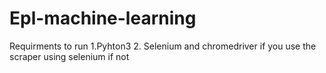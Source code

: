# Epl-machine-learning

Requirments to run
1.Pyhton3
2. Selenium and chromedriver if you use the scraper using selenium if not 
